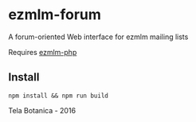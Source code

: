 # ezmlm-forum
A forum-oriented Web interface for ezmlm mailing lists

Requires [ezmlm-php](https://github.com/telabotanica/ezmlm-php)

## Install
`npm install && npm run build`

Tela Botanica - 2016
